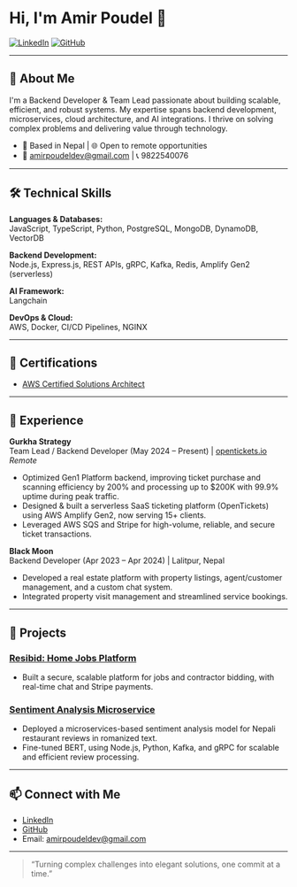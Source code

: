 # Hi, I'm Amir Poudel 👋

[![LinkedIn](https://img.shields.io/badge/LinkedIn-blue?logo=linkedin&style=for-the-badge)](https://linkedin.com/in/amirpoudel/)
[![GitHub](https://img.shields.io/badge/GitHub-181717?logo=github&style=for-the-badge)](https://github.com/amirpoudel)

---

## 🚀 About Me

I'm a Backend Developer & Team Lead passionate about building scalable, efficient, and robust systems. My expertise spans backend development, microservices, cloud architecture, and AI integrations. I thrive on solving complex problems and delivering value through technology.

- 📍 Based in Nepal | 🌐 Open to remote opportunities
- 📧 amirpoudeldev@gmail.com | 📞 9822540076

---

## 🛠️ Technical Skills

**Languages & Databases:**  
JavaScript, TypeScript, Python, PostgreSQL, MongoDB, DynamoDB, VectorDB

**Backend Development:**  
Node.js, Express.js, REST APIs, gRPC, Kafka, Redis, Amplify Gen2 (serverless)

**AI Framework:**  
Langchain

**DevOps & Cloud:**  
AWS, Docker, CI/CD Pipelines, NGINX

---

## 🏅 Certifications

- [AWS Certified Solutions Architect](https://www.credly.com/badges/816f0f26-a615-4908-a991-c9fcf30c23a4/public_url)

---

## 💼 Experience

**Gurkha Strategy**  
Team Lead / Backend Developer (May 2024 – Present) | [opentickets.io](https://opentickets.io/)  
_Remote_

- Optimized Gen1 Platform backend, improving ticket purchase and scanning efficiency by 200% and processing up to $200K with 99.9% uptime during peak traffic.
- Designed & built a serverless SaaS ticketing platform (OpenTickets) using AWS Amplify Gen2, now serving 15+ clients.
- Leveraged AWS SQS and Stripe for high-volume, reliable, and secure ticket transactions.

**Black Moon**  
Backend Developer (Apr 2023 – Apr 2024) | Lalitpur, Nepal

- Developed a real estate platform with property listings, agent/customer management, and a custom chat system.
- Integrated property visit management and streamlined service bookings.

---

## 🌟 Projects

### [Resibid: Home Jobs Platform](https://www.resi-bid.com/)
- Built a secure, scalable platform for jobs and contractor bidding, with real-time chat and Stripe payments.

### [Sentiment Analysis Microservice](https://github.com/amirpoudel/sentiment-microservice)
- Deployed a microservices-based sentiment analysis model for Nepali restaurant reviews in romanized text.
- Fine-tuned BERT, using Node.js, Python, Kafka, and gRPC for scalable and efficient review processing.

---

## 📫 Connect with Me

- [LinkedIn](https://linkedin.com/in/amirpoudel/)
- [GitHub](https://github.com/amirpoudel)
- Email: amirpoudeldev@gmail.com

---

> “Turning complex challenges into elegant solutions, one commit at a time.”
